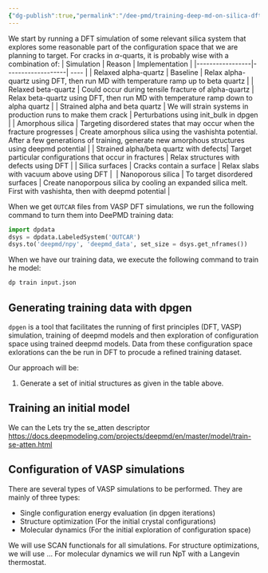 ```yaml
---
{"dg-publish":true,"permalink":"/dee-pmd/training-deep-md-on-silica-dft-simulations/","dgHomeLink":true,"dgPassFrontmatter":false}
---
```



We start by running a DFT simulation of some relevant silica system that explores some reasonable part of the configuration space that we are planning to target. For cracks in $\alpha$-quarts, it is probably wise with a combination of: 
| Simulation | Reason | Implementation |
|-----------------|-------------------| ---- |
| Relaxed alpha-quartz | Baseline | Relax alpha-quartz using DFT, then run MD with temperature ramp up to beta quartz | 
| Relaxed beta-quartz | Could occur during tensile fracture of alpha-quartz | Relax beta-quartz using DFT, then run MD with temperature ramp down to alpha quartz |
| Strained alpha and beta quartz | We will strain systems in production runs to make them crack | Perturbations using init_bulk in dpgen | 
| Amorphous silica | Targeting disordered states that may occur when the fracture progresses | Create amorphous silica using the vashishta potential. After a few generations of training, generate new amorphous structures using deepmd potential |
| Strained alpha/beta quartz with defects| Target particular configurations that occur in fractures | Relax structures with defects using DFT | 
| Silica surfaces | Cracks contain a surface | Relax slabs with vacuum above using DFT | 
| Nanoporous silica | To target disordered surfaces | Create nanoporpous silica by cooling an expanded silica melt. First with vashishta, then with deepmd potential | 

When we get `OUTCAR` files from VASP DFT simulations, we run the following command to turn them into DeePMD training data: 
```python 
import dpdata
dsys = dpdata.LabeledSystem('OUTCAR')
dsys.to('deepmd/npy', 'deepmd_data', set_size = dsys.get_nframes())
```

When we have our training data, we execute the following command to train he model: 
```bash
dp train input.json
```


## Generating training data with dpgen
`dpgen` is a tool that facilitates the running of first principles (DFT, VASP) simulation, training of deepmd models and then exploration of configuration space using trained deepmd models. Data from these configuration space exlorations can the be run in DFT to procude a refined training dataset. 

Our approach will be: 
1) Generate a set of initial structures as given in the table above. 

## Training an initial model
We can the 
Lets try the se_atten descriptor https://docs.deepmodeling.com/projects/deepmd/en/master/model/train-se-atten.html

## Configuration of VASP simulations 
There are several types of VASP simulations to be performed. They are mainly of three types: 
- Single configuration energy evaluation (in dpgen iterations)
- Structure optimization (For the initial crystal configurations)
- Molecular dynamics (For the initial exploration of configuration space)

We will use SCAN functionals for all simulations. 
For structure optimizations, we will use ...
For molecular dynamics we will run NpT with a Langevin thermostat. 